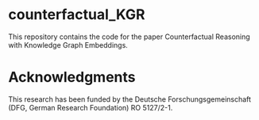 # counterfactual_KGR

This repository contains the code for the paper Counterfactual Reasoning with Knowledge Graph Embeddings.

# Acknowledgments

This research has been funded by the Deutsche Forschungsgemeinschaft (DFG, German Research Foundation) RO 5127/2-1.
